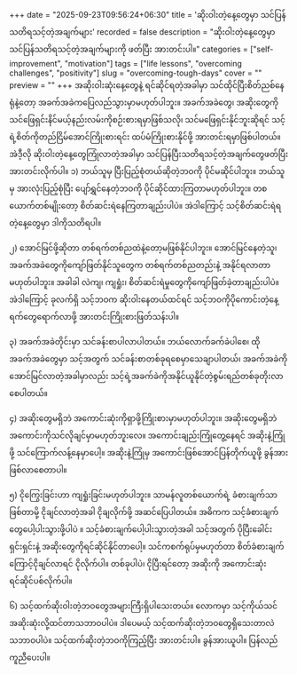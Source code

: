 +++
date = "2025-09-23T09:56:24+06:30"
title = 'ဆိုးဝါးတဲ့နေ့တွေမှာ သင်ပြန်သတိရသင့်တဲ့အချက်များ'
recorded = false
description = "ဆိုးဝါးတဲ့နေ့တွေမှာ သင်ပြန်သတိရသင့်တဲ့အချက်များကို ဖတ်ပြီး အားတင်းပါ။"
categories = ["self-improvement", "motivation"]
tags = ["life lessons", "overcoming challenges", "positivity"]
slug = "overcoming-tough-days"
cover = ""
preview = ""
+++
အဆိုးဝါးဆုံးနေ့တွေနဲ့ ရင်ဆိုင်ရတဲ့အခါမှာ သင်ထိုင်ပြီးစိတ်ညစ်နေရုံနဲ့တော့ အခက်အခဲကပြေလည်သွားမှာမဟုတ်ပါဘူး။ အခက်အခဲတွေ၊ အဆိုးတွေကို သင်ဖြေရှင်းနိင်မယ့်နည်းလမ်းကိုစဉ်းစားရမှာဖြစ်သလို၊ သင်မဖြေရှင်းနိုင်ဘူးဆိုရင် သင့်ရဲ့စိတ်ကိုတည်ငြိမ်အောင်ကြိုးစားရင်း ထပ်မံကြိုးစားနိုင်ဖို့ အားတင်းရမှာဖြစ်ပါတယ်။ အဲဒီ့လို ဆိုးဝါးတဲ့နေ့တွေကြုံလာတဲ့အခါမှာ သင်ပြန်ပြီးသတိရသင့်တဲ့အချက်တွေဖတ်ပြီးအားတင်းလိုက်ပါ။
၁) ဘယ်သူမှ ပြီးပြည့်စုံတယ်ဆိုတဲ့ဘဝကို ပိုင်မဆိုင်ပါဘူး။
ဘယ်သူမှ အားလုံးပြည့်စုံပြီး ပျော်ရွှင်နေတဲ့ဘဝကို ပိုင်ဆိုင်ထားကြတာမဟုတ်ပါဘူး။ တစယောက်တစ်မျိုးတော့ စိတ်ဆင်းရဲနေကြတာချည်းပါပဲ။ အဲဒါကြောင့် သင့်စိတ်ဆင်းရဲရတဲ့နေ့တွေမှာ ဒါကိုသတိရပါ။

၂) အောင်မြင်ဖို့ဆိုတာ တစ်ရက်တစ်ညထဲနဲ့တော့မဖြစ်နိုင်ပါဘူး။
အောင်မြင်နေတဲ့သူ၊ အခက်အခဲတွေကိုကျော်ဖြတ်နိုင်သူတွေက တစ်ရက်တစ်ညတည်းနဲ့ အနိုင်ရလာတာမဟုတ်ပါဘူး။ အခါခါ လဲကျ၊ ကျရှုံး၊ စိတ်ဆင်းရဲမှုတွေကိုကျော်ဖြတ်ခဲ့တာချည်းပါပဲ။ အဲဒါကြောင့် ခုလက်ရှိ သင့်ဘဝက ဆိုးဝါးနေတယ်ထင်ရင် သင့်ဘဝကိုပိုကောင်းတဲ့နေ့ရက်တွေရောက်လာဖို့ အားတင်းကြိုးစားဖြတ်သန်းပါ။

၃) အခက်အခဲတိုင်းမှာ သင်ခန်းစာပါလာပါတယ်။
ဘယ်လောက်ခက်ခဲပါစေ၊ ထိုအခက်အခဲတွေမှာ သင့်အတွက် သင်ခန်းစာတစ်ခုရစေမှာသေချာပါတယ်၊ အခက်အခဲကိုအောင်မြင်လာတဲ့အခါမှာလည်း သင့်ရဲ့အခက်ခဲကိုအနိုင်ယူနိုင်တဲ့စွမ်းရည်တစ်ခုတိုးလာစေပါတယ်။

၄) အဆိုးတွေမရှိဘဲ အကောင်းဆုံးကိုရှာဖို့ကြိုးစားမှာမဟုတ်ပါဘူး။
အဆိုးတွေမရှိဘဲ အကောင်းကိုသင်လိုချင်မှာမဟုတ်ဘူးလေ။ အကောင်းချည်းကြုံတွေ့နေရင် အဆိုးနဲ့ကြုံဖို့ သင်ကြောက်လန့်နေမှာပေါ့။ အဆိုးနဲ့ကြုံမှ အကောင်းဖြစ်အောင်ပြန်တိုက်ယူဖို့ ခွန်အားဖြစ်လာစေတာပါ။

၅) ငိုကြွေးခြင်းဟာ ကျရှုံးခြင်းမဟုတ်ပါဘူး။
သာမန်လူတစ်ယောက်ရဲ့ ခံစားချက်သာဖြစ်တာမို့ ငိုချင်လာတဲ့အခါ ငိုချလိုက်ဖို့ အဆင်ပြေပါတယ်။ အဓိကက သင့်ခံစားချက်တွေပေါ့ပါးသွားဖို့ပါပဲ ။ သင့်ခံစားချက်ပေါ့ပါးသွားတဲ့အခါ သင့်အတွက် ပိုပြီးခေါင်းရှင်းရှင်းနဲ့ အဆိုးတွေကိုရင်ဆိုင်နိုင်တာပေါ့။ သင်ကစက်ရုပ်မှမဟုတ်တာ စိတ်ခံစားချက်ကြောင့်ငိုချင်လာရင် ငိုလိုက်ပါ။ တစ်ခုပါပဲ၊ ငိုပြီးရင်တော့ အဆိုးကို အကောင်းဆုံးရင်ဆိုင်ပစ်လိုက်ပါ။

၆) သင့်ထက်ဆိုးဝါးတဲ့ဘဝတွေအများကြီးရှိပါသေးတယ်။
လောကမှာ သင့်ကိုယ်သင်အဆိုးဆုံးလို့ထင်တာသဘာဝပါပဲ။ ဒါပေမယ့် သင့်ထက်ဆိုးတဲ့ဘဝတွေရှိသေးတာလဲ သဘာဝပါပဲ။ သင့်ထက်ဆိုးတဲ့ဘဝကိုကြည့်ပြီး အားတင်းပါ။ ခွန်အားယူပါ။ ပြန်လည်ကူညီပေးပါ။ 